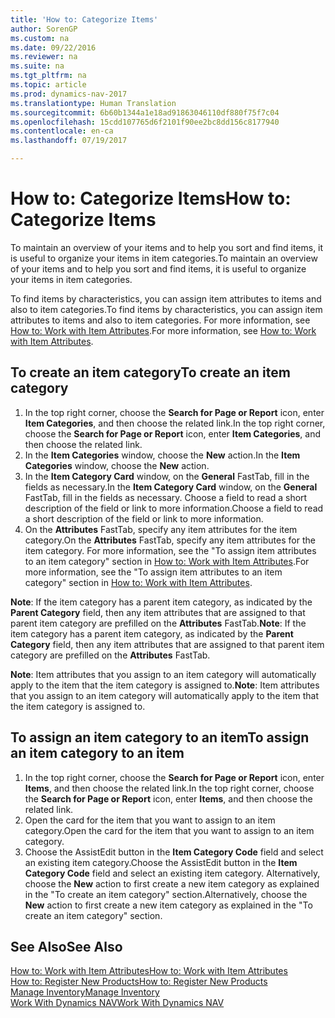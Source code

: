 ```yaml
---
title: 'How to: Categorize Items'
author: SorenGP
ms.custom: na
ms.date: 09/22/2016
ms.reviewer: na
ms.suite: na
ms.tgt_pltfrm: na
ms.topic: article
ms.prod: dynamics-nav-2017
ms.translationtype: Human Translation
ms.sourcegitcommit: 6b60b1344a1e18ad91863046110df880f75f7c04
ms.openlocfilehash: 15cdd107765d6f2101f90ee2bc8dd156c8177940
ms.contentlocale: en-ca
ms.lasthandoff: 07/19/2017

---
```


# <a name="how-to-categorize-items"></a><span data-ttu-id="d0513-102">How to: Categorize Items</span><span class="sxs-lookup"><span data-stu-id="d0513-102">How to: Categorize Items</span></span>
<span data-ttu-id="d0513-103">To maintain an overview of your items and to help you sort and find items, it is useful to organize your items in item categories.</span><span class="sxs-lookup"><span data-stu-id="d0513-103">To maintain an overview of your items and to help you sort and find items, it is useful to organize your items in item categories.</span></span>

<span data-ttu-id="d0513-104">To find items by characteristics, you can assign item attributes to items and also to item categories.</span><span class="sxs-lookup"><span data-stu-id="d0513-104">To find items by characteristics, you can assign item attributes to items and also to item categories.</span></span> <span data-ttu-id="d0513-105">For more information, see [How to: Work with Item Attributes](inventory-how-work-item-attributes.md).</span><span class="sxs-lookup"><span data-stu-id="d0513-105">For more information, see [How to: Work with Item Attributes](inventory-how-work-item-attributes.md).</span></span>

## <a name="to-create-an-item-category"></a><span data-ttu-id="d0513-106">To create an item category</span><span class="sxs-lookup"><span data-stu-id="d0513-106">To create an item category</span></span>
1. <span data-ttu-id="d0513-107">In the top right corner, choose the **Search for Page or Report** icon, enter **Item Categories**, and then choose the related link.</span><span class="sxs-lookup"><span data-stu-id="d0513-107">In the top right corner, choose the **Search for Page or Report** icon, enter **Item Categories**, and then choose the related link.</span></span>
2. <span data-ttu-id="d0513-108">In the **Item Categories** window, choose the **New** action.</span><span class="sxs-lookup"><span data-stu-id="d0513-108">In the **Item Categories** window, choose the **New** action.</span></span>
3. <span data-ttu-id="d0513-109">In the **Item Category Card** window, on the **General** FastTab, fill in the fields as necessary.</span><span class="sxs-lookup"><span data-stu-id="d0513-109">In the **Item Category Card** window, on the **General** FastTab, fill in the fields as necessary.</span></span> <span data-ttu-id="d0513-110">Choose a field to read a short description of the field or link to more information.</span><span class="sxs-lookup"><span data-stu-id="d0513-110">Choose a field to read a short description of the field or link to more information.</span></span>
4. <span data-ttu-id="d0513-111">On the **Attributes** FastTab, specify any item attributes for the item category.</span><span class="sxs-lookup"><span data-stu-id="d0513-111">On the **Attributes** FastTab, specify any item attributes for the item category.</span></span> <span data-ttu-id="d0513-112">For more information, see the "To assign item attributes to an item category" section in [How to: Work with Item Attributes](inventory-how-work-item-attributes.md).</span><span class="sxs-lookup"><span data-stu-id="d0513-112">For more information, see the "To assign item attributes to an item category" section in [How to: Work with Item Attributes](inventory-how-work-item-attributes.md).</span></span>

<span data-ttu-id="d0513-113">**Note**: If the item category has a parent item category, as indicated by the **Parent Category** field, then any item attributes that are assigned to that parent item category are prefilled on the **Attributes** FastTab.</span><span class="sxs-lookup"><span data-stu-id="d0513-113">**Note**: If the item category has a parent item category, as indicated by the **Parent Category** field, then any item attributes that are assigned to that parent item category are prefilled on the **Attributes** FastTab.</span></span>

<span data-ttu-id="d0513-114">**Note**: Item attributes that you assign to an item category will automatically apply to the item that the item category is assigned to.</span><span class="sxs-lookup"><span data-stu-id="d0513-114">**Note**: Item attributes that you assign to an item category will automatically apply to the item that the item category is assigned to.</span></span>

## <a name="to-assign-an-item-category-to-an-item"></a><span data-ttu-id="d0513-115">To assign an item category to an item</span><span class="sxs-lookup"><span data-stu-id="d0513-115">To assign an item category to an item</span></span>
1. <span data-ttu-id="d0513-116">In the top right corner, choose the **Search for Page or Report** icon, enter **Items**, and then choose the related link.</span><span class="sxs-lookup"><span data-stu-id="d0513-116">In the top right corner, choose the **Search for Page or Report** icon, enter **Items**, and then choose the related link.</span></span>
2. <span data-ttu-id="d0513-117">Open the card for the item that you want to assign to an item category.</span><span class="sxs-lookup"><span data-stu-id="d0513-117">Open the card for the item that you want to assign to an item category.</span></span>
3. <span data-ttu-id="d0513-118">Choose the AssistEdit button in the **Item Category Code** field and select an existing item category.</span><span class="sxs-lookup"><span data-stu-id="d0513-118">Choose the AssistEdit button in the **Item Category Code** field and select an existing item category.</span></span> <span data-ttu-id="d0513-119">Alternatively, choose the **New** action to first create a new item category as explained in the "To create an item category" section.</span><span class="sxs-lookup"><span data-stu-id="d0513-119">Alternatively, choose the **New** action to first create a new item category as explained in the "To create an item category" section.</span></span>

## <a name="see-also"></a><span data-ttu-id="d0513-120">See Also</span><span class="sxs-lookup"><span data-stu-id="d0513-120">See Also</span></span>  
[<span data-ttu-id="d0513-121">How to: Work with Item Attributes</span><span class="sxs-lookup"><span data-stu-id="d0513-121">How to: Work with Item Attributes</span></span>](inventory-how-work-item-attributes.md)  
[<span data-ttu-id="d0513-122">How to: Register New Products</span><span class="sxs-lookup"><span data-stu-id="d0513-122">How to: Register New Products</span></span>](inventory-how-register-new-products.md)  
[<span data-ttu-id="d0513-123">Manage Inventory</span><span class="sxs-lookup"><span data-stu-id="d0513-123">Manage Inventory</span></span>](inventory-manage-inventory.md)  
[<span data-ttu-id="d0513-124">Work With Dynamics NAV</span><span class="sxs-lookup"><span data-stu-id="d0513-124">Work With Dynamics NAV</span></span>](ui-work-product.md)

